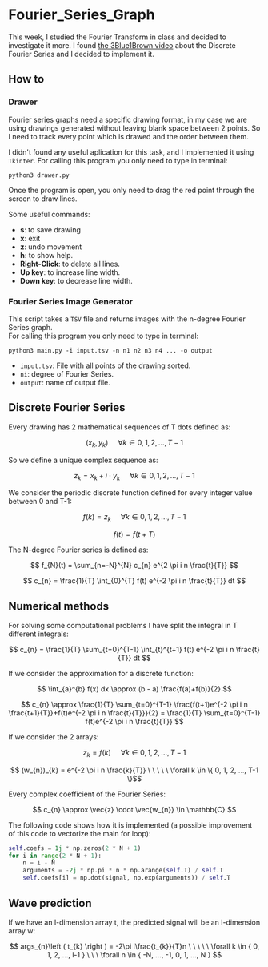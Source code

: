 # Fourier_Series_Graph
This week, I studied the Fourier Transform in class and decided to investigate it more. I found [the 3Blue1Brown video](https://www.youtube.com/watch?v=r6sGWTCMz2k) about the Discrete Fourier Series and I decided to implement it.

## How to
### Drawer
Fourier series graphs need a specific drawing format, in my case we are using drawings generated without leaving blank space between 2 points. So I need to track every point which is drawed and the order between them.

I didn't found any useful aplication for this task, and I implemented it using `Tkinter`. For calling this program you only need to type in terminal:
```
python3 drawer.py
```
Once the program is open, you only need to drag the red point through the screen to draw lines.

Some useful commands: 
- **s**: to save drawing
- **x**: exit
- **z**: undo movement
- **h**: to show help.
- **Right-Click**: to delete all lines.
- **Up key**: to increase line width.
- **Down key**: to decrease line width.

### Fourier Series Image Generator
This script takes a `TSV` file and returns images with the n-degree Fourier Series graph.  
For calling this program you only need to type in terminal:
```
python3 main.py -i input.tsv -n n1 n2 n3 n4 ... -o output
```
- `input.tsv`: File with all points of the drawing sorted.
- `ni`: degree of Fourier Series.
- `output`: name of output file.


## Discrete Fourier Series
Every drawing has 2 mathematical sequences of T dots defined as:

$$ (x_{k}, y_{k}) \ \ \ \ \ \forall k \in { 0, 1, 2, ..., T-1 } $$

So we define a unique complex sequence as:

$$ z_{k} = x_{k} + i \cdot y_{k} \ \ \ \ \ \forall k \in { 0, 1, 2, ..., T-1 } $$

We consider the periodic discrete function defined for every integer value between 0 and T-1:

$$ f(k) = z_{k} \ \ \ \ \ \forall k \in { 0, 1, 2, ..., T-1 } $$

$$ f(t) = f(t + T) $$

The N-degree Fourier series is defined as:

$$ f_{N}(t) = \sum_{n=-N}^{N} c_{n} e^{2 \pi i n \frac{t}{T}} $$

$$ c_{n} = \frac{1}{T} \int_{0}^{T} f(t) e^{-2 \pi i n \frac{t}{T}} dt $$


## Numerical methods
For solving some computational problems I have split the integral in T different integrals:


$$ c_{n} = \frac{1}{T} \sum_{t=0}^{T-1} \int_{t}^{t+1} f(t) e^{-2 \pi i n \frac{t}{T}} dt $$


If we consider the approximation for a discrete function:

$$ \int_{a}^{b} f(x) dx \approx (b - a) \frac{f(a)+f(b)}{2} $$

$$ c_{n} \approx \frac{1}{T} \sum_{t=0}^{T-1} \frac{f(t+1)e^{-2 \pi i n \frac{t+1}{T}}+f(t)e^{-2 \pi i n \frac{t}{T}}}{2} = 
    \frac{1}{T} \sum_{t=0}^{T-1} f(t)e^{-2 \pi i n \frac{t}{T}} $$
    

If we consider the 2 arrays:

$$ z_{k} = f(k)  \ \ \ \ \ \forall k \in { 0, 1, 2, ..., T-1 } $$

$$ (w_{n})_{k} = e^{-2 \pi i n \frac{k}{T}} \ \ \ \ \ \forall k \in \{ 0, 1, 2, ..., T-1 \}$$

Every complex coefficient of the Fourier Series:

$$ c_{n} \approx \vec{z} \cdot \vec{w_{n}} \in \mathbb{C} $$

The following code shows how it is implemented (a possible improvement of this code to vectorize the main for loop):
```python
self.coefs = 1j * np.zeros(2 * N + 1)
for i in range(2 * N + 1):
    n = i - N
    arguments = -2j * np.pi * n * np.arange(self.T) / self.T
    self.coefs[i] = np.dot(signal, np.exp(arguments)) / self.T
```

## Wave prediction
If we have an l-dimension array t, the predicted signal will be an l-dimension array w:

$$ args_{n}\left ( t_{k} \right ) = -2\pi i\frac{t_{k}}{T}n \ \ \ \ \ \forall k \in { 0, 1, 2, ..., l-1 } \ \ \ \forall n \in { -N, ..., -1, 0, 1, ..., N } $$






